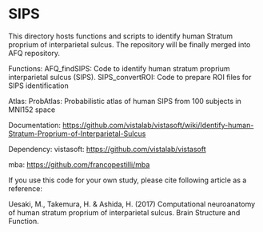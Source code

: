 # SIPS
This directory hosts functions and scripts to identify human Stratum proprium of interparietal sulcus.
The repository will be finally merged into AFQ repository. 

Functions:
AFQ_findSIPS: Code to identify human stratum proprium interparietal sulcus (SIPS).
SIPS_convertROI: Code to prepare ROI files for SIPS identification

Atlas:
ProbAtlas: Probabilistic atlas of human SIPS from 100 subjects in MNI152 space

Documentation: https://github.com/vistalab/vistasoft/wiki/Identify-human-Stratum-Proprium-of-Interparietal-Sulcus

Dependency:
vistasoft: https://github.com/vistalab/vistasoft

mba: https://github.com/francopestilli/mba

If you use this code for your own study, please cite following article as a reference:

Uesaki, M., Takemura, H. & Ashida, H. (2017) Computational neuroanatomy of human stratum proprium of interparietal sulcus. Brain Structure and Function. 
